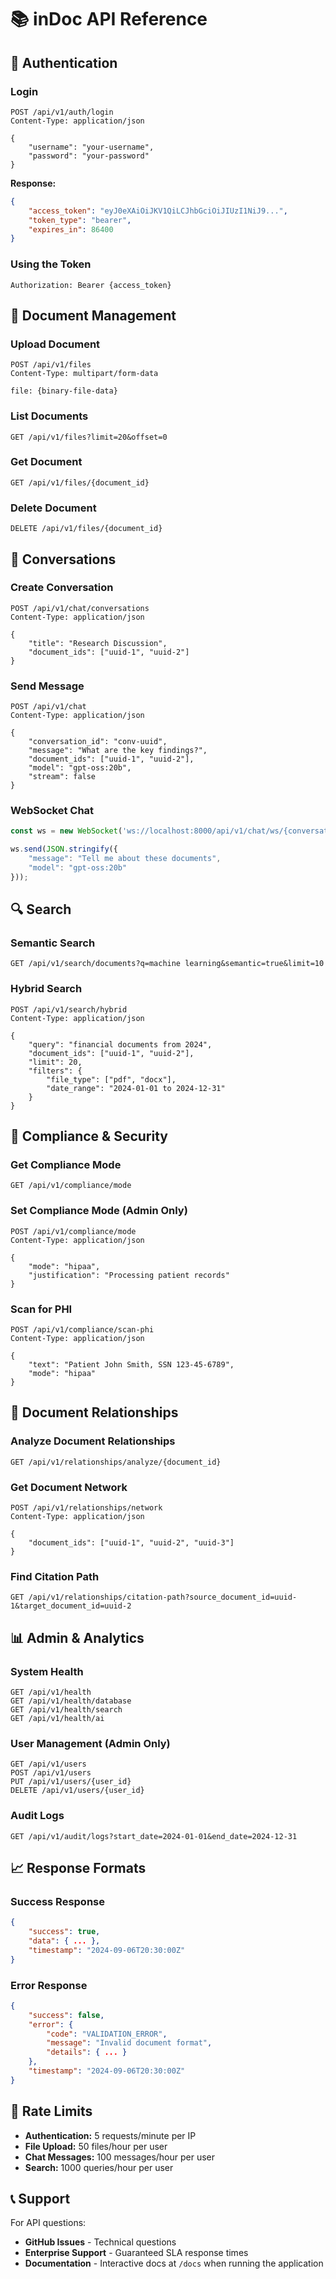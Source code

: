 # 📚 inDoc API Reference

## 🔐 **Authentication**

### Login
```http
POST /api/v1/auth/login
Content-Type: application/json

{
    "username": "your-username",
    "password": "your-password"
}
```

**Response:**
```json
{
    "access_token": "eyJ0eXAiOiJKV1QiLCJhbGciOiJIUzI1NiJ9...",
    "token_type": "bearer",
    "expires_in": 86400
}
```

### Using the Token
```http
Authorization: Bearer {access_token}
```

## 📄 **Document Management**

### Upload Document
```http
POST /api/v1/files
Content-Type: multipart/form-data

file: {binary-file-data}
```

### List Documents
```http
GET /api/v1/files?limit=20&offset=0
```

### Get Document
```http
GET /api/v1/files/{document_id}
```

### Delete Document
```http
DELETE /api/v1/files/{document_id}
```

## 💬 **Conversations**

### Create Conversation
```http
POST /api/v1/chat/conversations
Content-Type: application/json

{
    "title": "Research Discussion",
    "document_ids": ["uuid-1", "uuid-2"]
}
```

### Send Message
```http
POST /api/v1/chat
Content-Type: application/json

{
    "conversation_id": "conv-uuid",
    "message": "What are the key findings?",
    "document_ids": ["uuid-1", "uuid-2"],
    "model": "gpt-oss:20b",
    "stream": false
}
```

### WebSocket Chat
```javascript
const ws = new WebSocket('ws://localhost:8000/api/v1/chat/ws/{conversation_id}');

ws.send(JSON.stringify({
    "message": "Tell me about these documents",
    "model": "gpt-oss:20b"
}));
```

## 🔍 **Search**

### Semantic Search
```http
GET /api/v1/search/documents?q=machine learning&semantic=true&limit=10
```

### Hybrid Search
```http
POST /api/v1/search/hybrid
Content-Type: application/json

{
    "query": "financial documents from 2024",
    "document_ids": ["uuid-1", "uuid-2"],
    "limit": 20,
    "filters": {
        "file_type": ["pdf", "docx"],
        "date_range": "2024-01-01 to 2024-12-31"
    }
}
```

## 🔐 **Compliance & Security**

### Get Compliance Mode
```http
GET /api/v1/compliance/mode
```

### Set Compliance Mode (Admin Only)
```http
POST /api/v1/compliance/mode
Content-Type: application/json

{
    "mode": "hipaa",
    "justification": "Processing patient records"
}
```

### Scan for PHI
```http
POST /api/v1/compliance/scan-phi
Content-Type: application/json

{
    "text": "Patient John Smith, SSN 123-45-6789",
    "mode": "hipaa"
}
```

## 🔗 **Document Relationships**

### Analyze Document Relationships
```http
GET /api/v1/relationships/analyze/{document_id}
```

### Get Document Network
```http
POST /api/v1/relationships/network
Content-Type: application/json

{
    "document_ids": ["uuid-1", "uuid-2", "uuid-3"]
}
```

### Find Citation Path
```http
GET /api/v1/relationships/citation-path?source_document_id=uuid-1&target_document_id=uuid-2
```

## 📊 **Admin & Analytics**

### System Health
```http
GET /api/v1/health
GET /api/v1/health/database
GET /api/v1/health/search
GET /api/v1/health/ai
```

### User Management (Admin Only)
```http
GET /api/v1/users
POST /api/v1/users
PUT /api/v1/users/{user_id}
DELETE /api/v1/users/{user_id}
```

### Audit Logs
```http
GET /api/v1/audit/logs?start_date=2024-01-01&end_date=2024-12-31
```

## 📈 **Response Formats**

### Success Response
```json
{
    "success": true,
    "data": { ... },
    "timestamp": "2024-09-06T20:30:00Z"
}
```

### Error Response  
```json
{
    "success": false,
    "error": {
        "code": "VALIDATION_ERROR",
        "message": "Invalid document format",
        "details": { ... }
    },
    "timestamp": "2024-09-06T20:30:00Z"
}
```

## 🔧 **Rate Limits**

- **Authentication:** 5 requests/minute per IP
- **File Upload:** 50 files/hour per user  
- **Chat Messages:** 100 messages/hour per user
- **Search:** 1000 queries/hour per user

## 📞 **Support**

For API questions:
- **GitHub Issues** - Technical questions
- **Enterprise Support** - Guaranteed SLA response times
- **Documentation** - Interactive docs at `/docs` when running the application
